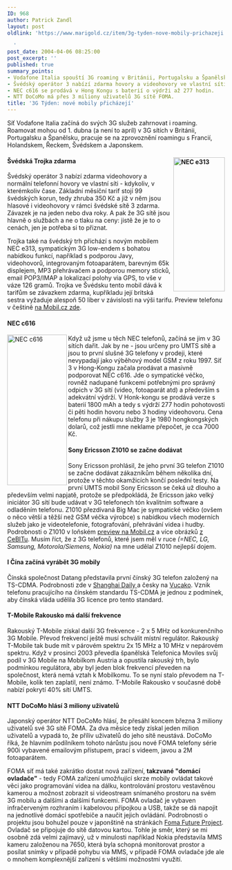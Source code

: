 ```yaml
---
ID: 968
author: Patrick Zandl
layout: post
oldlink: 'https://www.marigold.cz/item/3g-tyden-nove-mobily-prichazeji

  '
post_date: 2004-04-06 08:25:00
post_excerpt: ''
published: true
summary_points:
- Vodafone Italia spouští 3G roaming v Británii, Portugalsku a Španělsku od 1. dubna.
- Švédský operátor 3 nabízí zdarma hovory a videohovory ve vlastní síti.
- NEC c616 se prodává v Hong Kongu s baterií o výdrži až 277 hodin.
- NTT DoCoMo má přes 3 miliony uživatelů 3G sítě FOMA.
title: '3G Týden: nové mobily přicházejí'
---
```


<p>
Síť Vodafone Italia začíná do svých 3G služeb zahrnovat i roaming. Roamovat mohou od 1. dubna (a není to apríl) v 3G sítích v Británii, Portugalsku a Španělsku, pracuje se na zprovoznění roamingu s Francií, Holandskem, Řeckem, Švédskem a Japonskem. </p>

<H4><IMG height=310 alt="NEC e313" src="/wp-content/uploads/nec-e313-new.jpg" width=119 align=right>Švédská Trojka zdarma </H4>
<p>
Švédský operátor 3 nabízí zdarma videohovory a normální telefonní hovory ve vlastní síti - kdykoliv, v kterémkoliv čase. Základní měsíční tarif stojí 99 švédských korun, tedy zhruba 350 Kč a již v něm jsou hlasové i videohovory v rámci švédské sítě 3 zdarma. Závazek je na jeden nebo dva roky. A pak že 3G sítě jsou hlavně o službách a ne o tlaku na ceny: jistě že je to o cenách, jen je potřeba si to přiznat. </p>

<p>
Trojka také na švédský trh přichází s novým mobilem NEC e313, sympatickým 3G low-endem s bohatou nabídkou funkcí, například s podporou Javy, videohovorů, integrovaným fotoaparátem, barevným 65k displejem, MP3 přehrávačem a podporou memory sticků, email POP3/IMAP a lokalizací polohy via GPS, to vše v váze 126 gramů. Trojka ve Švédsku tento mobil dává k tarifům se závazkem zdarma, kupříkladu její britská sestra vyžaduje alespoň 50 liber v závislosti na výši tarifu. Preview telefonu v češtině <A href="http://mobil.idnes.cz/mobilni_komunikace/mobilni_telefony/abecedni_prehled_mt/ostatni/nece313040325.html">na Mobil.cz zde</A>. </p>

<H4>NEC c616 </H4>
<p>
<IMG height=348 alt="NEC c616" src="/wp-content/uploads/nec-c616.jpg" width=138 align=left>Když už jsme u těch NEC telefonů, začíná se jim v 3G sítích dařit. Jak by ne - jsou určeny pro UMTS sítě a jsou to první slušné 3G telefony v prodeji, které nevypadají jako výběhový model GSM z roku 1997. Síť 3 v Hong-Kongu začala prodávat a masivně podporovat NEC c616. Jde o sympatické véčko, rovněž nadupané funkcemi potřebnými pro správný odpich v 3G sítí (video, fotoaparát atd) a především s adekvátní výdrží. V Honk-kongu se prodává verze s baterií 1800 mAh a tedy s výdrží 277 hodin pohotovosti či pěti hodin hovoru nebo 3 hodiny videohovoru. Cena telefonu při nákupu služby 3 je 1980 hongkongských dolarů, což jestli mne neklame přepočet, je cca 7000 Kč. </p>

<H4>Sony Ericsson Z1010 se začne dodávat </H4>
<p>
Sony Ericsson prohlásil, že jeho první 3G telefon Z1010 se začne dodávat zákazníkům během několika dní, protože v těchto okamžicích končí poslední testy. Na první UMTS mobil Sony Ericsson se čeká už dlouho a především velmi napjatě, protože se předpokládá, že Ericsson jako velký iniciátor 3G sítí bude udávat v 3G telefonech tón kvalitním software a odladěním telefonu. Z1010 přezdívaná Big Mac je sympatické véčko (ovšem o něco větší a těžší než GSM véčka výrobce) s nabídkou všech moderních služeb jako je videotelefonie, fotografování, přehrávání videa i hudby. Podrobnosti o Z1010 v loňském <A href="http://mobil.idnes.cz/mobilni_komunikace/mobilni_telefony/abecedni_prehled_mt/sonyericsson/se-z1010-prvniinfo030218.html">preview na Mobil.cz</A> a více obrázků <A href="http://mobil.idnes.cz/mobilni_komunikace/mobilni_telefony/abecedni_prehled_mt/sonyericsson/sonyericssonz1010nacebitu.html">z CeBITu</A>. Musím říct, že z 3G telefonů, které jsem měl v ruce<EM> (=NEC, LG, Samsung, Motorola/Siemens, Nokia)</EM> na mne udělal Z1010 nejlepší dojem. </p>

<H4>I Čína začíná vyrábět 3G mobily </H4>
<p>
Čínská společnost Datang představila první čínský 3G telefon založený na TS-CDMA. Podrobnosti zde v <A href="http://news.xinhuanet.com/english/2004-04/01/content_1395743.htm">Shanghai Daily </A>a česky na <A href="http://vucako.bloguje.cz/34281_item.php">Vucako</A>. Vznik telefonu pracujícího na čínském standardu TS-CDMA je jednou z podmínek, aby čínská vláda udělila 3G licence pro tento standard. </p>

<H4>T-Mobile Rakousko má další frekvence </H4>
<p>
Rakouský T-Mobile získal další 3G frekvence - 2 x 5 MHz od konkurenčního 3G Mobile. Převod frekvencí ještě musí schválit místní regulátor. Rakouský T-Mobile tak bude mít v párovém spektru 2x 15 MHz a 10 MHz v nepárovém spektru. Když v prosinci 2003 převedla španělská Telefonica Moviles svůj podíl v 3G Mobile na Mobilkom Austria a opustila rakouský trh, bylo podmínkou regulátora, aby byl jeden blok frekvencí převeden na společnost, která nemá vztah k Mobilkomu. To se nyní stalo převodem na T-Mobile, kolik ten zaplatil, není známo. T-Mobile Rakousko v současné době nabízí pokrytí 40% sítí UMTS. </p>

<H4>NTT DoCoMo hlásí 3 miliony uživatelů </H4>
<p>
Japonský operátor NTT DoCoMo hlásí, že přesáhl koncem března 3 miliony uživatelů své 3G sítě FOMA. Za dva měsíce tedy získal jeden milion uživatelů a vypadá to, že příliv uživatelů do jeho sítě neustává. DoCoMo říká, že hlavním podílníkem tohoto nárůstu jsou nové FOMA telefony série 900i vybavené emailovým přístupem, prací s videem, javou a 2M fotoaparátem. </p>

<p>
FOMA síť má také zakrátko dostat nová zařízení, <STRONG>takzvané "domácí ovladače"</STRONG> - tedy FOMA zařízení umožňující skrze mobily ovládat takové věci jako programování videa na dálku, kontrolování prostoru vestavěnou kamerou a možnost zobrazit si videostream snímaného prostoru na svém 3G mobilu a dalšími a dalšími funkcemi. FOMA ovladač je vybaven infračerveným rozhraním i kabelovou přípojkou a USB, takže se dá napojit na jednotlivé domácí spotřebiče a naučit jejich ovládání. Podrobnosti o projektu jsou bohužel pouze v japonštině na stránkách <A href="http://fomafp.jp/top.html">Foma Future Project</A>. Ovladač se připojuje do sítě datovou kartou. Tohle je směr, který se mi osobně zdá velmi zajímavý, už v minulosti například Nokia představila MMS kameru založenou na 7650, která byla schopná monitorovat prostor a posílat snímky v případě pohybu via MMS, v případě FOMA ovladače jde ale o mnohem komplexnější zařízení s většími možnostmi využití. </p>